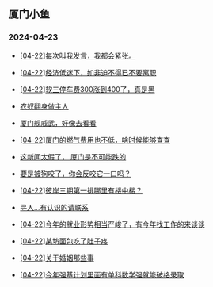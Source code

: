 ## 厦门小鱼 
### 2024-04-23

+ [[04-22]每次叫我发言，我都会紧张。](http://bbs.xmfish.com/read-htm-tid-18179852.html)

+ [[04-22]经济低迷下，如非迫不得已不要离职](http://bbs.xmfish.com/read-htm-tid-18180050.html)

+ [[04-22]软三停车费300涨到400了，真是黑](http://bbs.xmfish.com/read-htm-tid-18179995.html)

+ [农奴翻身做主人](http://bbs.xmfish.com/read-htm-tid-18179977.html)

+ [厦门舰威武，好像去看看](http://bbs.xmfish.com/read-htm-tid-18180044.html)

+ [[04-22]厦门的燃气费用也不低，啥时候能够查查](http://bbs.xmfish.com/read-htm-tid-18179917.html)

+ [这新闻太假了， 厦门是不可能跌的](http://bbs.xmfish.com/read-htm-tid-18180207.html)

+ [要是被狗咬了，你会反咬它一口吗？](http://bbs.xmfish.com/read-htm-tid-18179833.html)

+ [[04-22]彼岸三期第一排哪里有楼中楼？](http://bbs.xmfish.com/read-htm-tid-18180092.html)

+ [寻人…有认识的请联系](http://bbs.xmfish.com/read-htm-tid-18179912.html)

+ [[04-22]今年的就业形势相当严峻了，有今年找工作的来谈谈](http://bbs.xmfish.com/read-htm-tid-18180199.html)

+ [[04-22]某坊面包吃了肚子疼](http://bbs.xmfish.com/read-htm-tid-18179968.html)

+ [[04-22]关于婚姻那些事](http://bbs.xmfish.com/read-htm-tid-18180260.html)

+ [[04-22]今年强基计划里面有单科数学强就能破格录取](http://bbs.xmfish.com/read-htm-tid-18179986.html)

